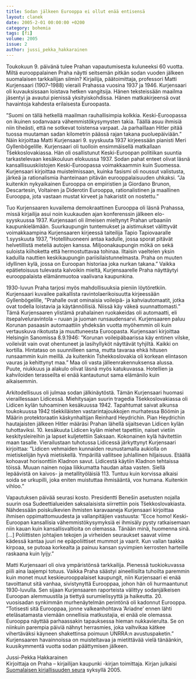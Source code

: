 ```yaml
---
title: Sodan jälkeen Eurooppa ei ollut enää entisensä
layout: clanek
date: 2005-2-01 00:00:00 +0200
category: bohemia
tags: [fi]
volume: 2005
issue: 2
author: jussi_pekka_hakkarainen
---
```

  
Toukokuun 9. päivänä tulee Prahan vapautumisesta kuluneeksi 60 vuotta. Miltä eurooppalainen Praha näytti seitsemän pitkän sodan vuoden jälkeen suomalaisen tarkkailijan silmin? Kirjailija, päätoimittaja, professori Matti Kurjensaari (1907–1988) vieraili Prahassa vuosina 1937 ja 1946. Kurjensaari oli kuvauksissaan loistava hetken vangitsija. Hänen teksteissään maailma jäsentyi ja avautui pienissä yksityiskohdissa. Hänen matkakirjeensä ovat havaintoja kahdesta erilaisesta Euroopasta.

”Suomi on tällä hetkellä maailman rauhallisimpia kolkkia. Keski-Euroopassa on ikuinen sodanvaara vähemmistökysymysten takia. Täällä asuu ihmisiä niin tiheästi, että ne sotkevat toistensa varpaat. Ja parhaillaan Hitler pitää tuossa muutaman sadan kilometrin päässä rajan takana puoluepäiviään.” Näin kirjoittaa Matti Kurjensaari 9. syyskuuta 1937 kirjeessään pianisti Meri Gyllenbögelille. Kurjensaari oli tuolloin ensimmäisellä matkallaan Tšekkoslovakiassa. Hän oli osallistunut Keski-Euroopan politiikan suuntia tarkastelevaan kesäkouluun elokuussa 1937. Sodan pahat enteet olivat läsnä kansallisuuskiistojen Keski-Euroopassa voimakkaammin kuin Suomessa. Kurjensaari kirjoittaa muistelmissaan, kuinka fasismi oli noussut valistusta, järkeä ja rationalismia ihanteinaan pitävän eurooppalaisuuden uhkaksi. ”Ja kuitenkin nykyaikainen Eurooppa on empiristien ja Giordano Brunon, Descartesin, Voltairen ja Diderotin Eurooppa, rationalistinen ja maallinen Eurooppa, jota vastaan mustat kirveet ja hakaristit on nostettu.”

Tuo Kurjensaaren kuvailema demokraattinen Eurooppa oli läsnä Prahassa, missä kirjailija asui noin kuukauden ajan konferenssin jälkeen elo-syyskuussa 1937. Kurjensaari oli ilmeisen mieltynyt Prahan urbaaniin kaupunkielämään. Suurkaupungin tuntemukset ja aistimukset välittyvät voimakkaampina Kurjensaaren kirjeessä taiteilija Tapio Tapiovaaralle 1.syyskuuta 1937, ”Hotellihuoneeni antaa kadulle, jossa sporat pitävät helvetillistä meteliä autojen kanssa. Miljoonakaupungin mökä on sekä suloista kiihoketta että hermostuttavaa tohinaa. Iltaisin vaeltelen yksin kaduilla nauttien keskikaupungin pariisilaistunnelmasta. Praha on muuten idyllinen kylä, jossa on Euroopan historiaa joka nurkan takana.” Vaikka epätietoisuus tulevasta kalvoikin mieltä, Kurjensaarelle Praha näyttäytyi eurooppalaista elämänmuotoa vaalivana kaupunkina.

1930-luvun Praha tarjosi myös mahdollisuuksia pieniin löytöretkiin. Kurjensaari kuvailee paikallista ravintolaerikoisuutta kirjeessään Gyllenbögelille, ”Prahalle ovat ominaisia voileipä- ja kahviautomaatit, jotka ovat todella loistavia ja käytännöllisiä. Niissä käy väkeä suunnattomasti.” Tämä Kurjensaaren ylistämä prahalainen ruokakeidas oli automaatti, eli itsepalveluravintola – ruuan ja juoman runsaudensarvi. Kurjensaaren paluu Korunan pasaasin automaattiin yhdeksän vuotta myöhemmin oli kuin vertauskuva rikotusta ja muuttuneesta Euroopasta. Kurjensaari kirjoittaa Helsingin Sanomissa 8.9.1946: ”Korunan voileipäbaarissa käy entinen vilske, voileivät vain ovat ohentuneet ja lasihyllyköt näyttävät tyhjiltä. Kaikki on kortilla. Hintataso on suunnilleen sama, mutta tavaraa ehkä hitusen runsaammin kuin meillä. Ja kuitenkin Tshekkoslovakia oli korkean elintason vauras ja kehittynyt maa.” Maa oli vasta jälleenrakennuksensa alussa. Puute, niukkuus ja alakulo olivat läsnä myös katukuvassa. Hotellien ja kahviloiden terasseilta ei enää kantautunut sama elämänilo kuin aikaisemmin.

Arkitodellisuus oli julmaa sodan jälkinäytöstä. Tämän Kurjensaari huomasi vieraillessaan Lidicessä. Miehitysajan suurin tragedia Tšekkoslovakiassa oli Lidicen kylän tuhoaminen kesäkuussa 1942. Tapahtumat saivat alkunsa toukokuussa 1942 tšekkiläisten vastarintajoukkojen murhatessa Böömin ja Määrin protektoraatin käskynhaltijan Reinhard Heydrichin. Pian Heydrichin hautajaisten jälkeen Hitler määräsi Prahan lähellä sijaitsevan Lidicen kylän tuhottaviksi. 10. kesäkuuta Lidicen kylän miehet tapettiin, naiset vietiin keskitysleireihin ja lapset kuljetettiin Saksaan. Kokonainen kylä hävitettiin maan tasalle. Vierailustaan tuhotussa Lidicessä järkyttynyt Kurjensaari kirjoittaa: ”Lidicen vehmaiden kunnaiden reunustamalla aukiolla on mietiskelijän hyvä mietiskellä. Ympärillä vallitsee juhlallinen hiljaisuus. Etäällä kohoavat horisonttiin Kladnon savut. Lidicestä käytiin Kladnon tehtaissa töissä. Muuan nainen nojaa liikkumatta haudan aitaa vasten. Siellä lepäävistä on kaivos- ja metallityöläisiä 113. Tuntuu kuin korvissa alkaisi soida se urkupilli, joka eniten muistuttaa ihmisääntä, vox humana. Kuitenkin vihloo.”

Vapautuksen päivää seurasi kosto. Presidentti Benešin asetusten nojalla suurin osa Sudeettialueiden saksalaisista siirrettiin pois Tšekkoslovakiasta. Nähdessään poiskulkevien ihmisten karavaaneja Kurjensaari kirjoittaa ihmisen oppimattomuudesta ja vallanpitäjien vastuusta: ”Ecce homo! Keski-Euroopan kansallisia vähemmistökysymyksiä ei ihmisäly pysty ratkaisemaan niin kauan kuin kansallisvaltioita on olemassa. Tänään minä, huomenna sinä. […] Poliittisten johtajien tekojen ja virheiden seuraukset saavat viime kädessä kantaa juuri ne epäpoliittiset mummot ja vaarit. Kun vallan taakka kirpoaa, se putoaa korkealta ja painuu kansan syvimpien kerrosten harteille raskaana kuin lyijy.”

Matti Kurjensaari oli oiva ympäristönsä tarkkailija. Pienessä tuokiokuvassa piili aina laajempi totuus. Vaikka Praha säästyi aineellisilta tuhoilta paremmin kuin monet muut keskieurooppalaiset kaupungit, niin Kurjensaari ei enää tavoittanut sitä vanhaa, sivistynyttä Eurooppaa, johon hän oli hurmaantunut 1930-luvulla. Sen sijaan Kurjensaaren raporteista välittyy sodanjälkeisen Euroopan alemmuustila ja tiettyä surumielisyyttä ja haikeutta. 20. vuosisadan synkimmän murhenäytelmän perintönä oli kadonnut Eurooppa. ”Totisesti sitä Eurooppaa, jonne valkeanhohtava ’Ariadne’ ennen lähti eteläsatamasta viemään onnellisia matkustajia, ei enää ole olemassa. Eurooppa näyttää parhaassakin tapauksessa hieman nukkavierulta. Se on niinkuin parempia päiviä nähnyt herrasmies, joka vaihvikaa kätkee vihertäväksi käyneen shakettinsa poimuun UNRRA:n avustuspaketin.” Kurjensaaren havainnoissa on muisteltavaa ja mietittävää vielä tänäänkin, kuusikymmentä vuotta sodan päättymisen jälkeen.

Jussi-Pekka Hakkarainen  
Kirjoittaja on Praha – kirjailijan kaupunki -kirjan toimittaja. Kirjan julkaisi [Suomalaisen kirjallisuuden seura](http://www.finlit.fi/) syksyllä 2005. 